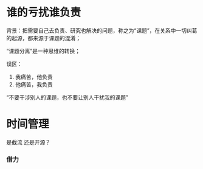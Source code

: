 
# 谁的亏扰谁负责

背景：把需要自己去负责、研究也解决的问题，称之为“课题”，在关系中一切纠葛的起源，都来源于课题的混淆；

“课题分离”是一种思维的转换；

误区：
1. 我痛苦，他负责
2. 他痛苦，我负责

“不要干涉别人的课题，也不要让别人干扰我的课题”






# 时间管理

是截流  还是开源？

### 借力